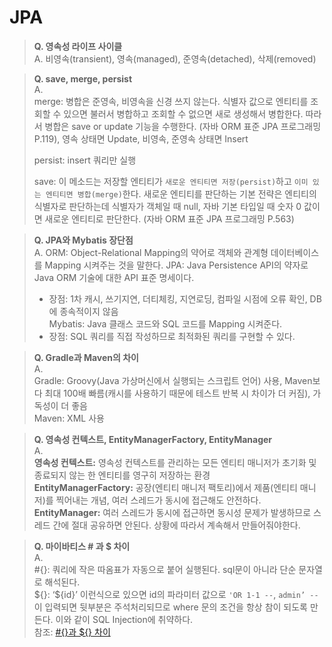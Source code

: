 # JPA
> **Q. 영속성 라이프 사이클**   
> A. 비영속(transient), 영속(managed), 준영속(detached), 삭제(removed)

> **Q. save, merge, persist**   
> A.  
> merge: 병합은 준영속, 비영속을 신경 쓰지 않는다. 식별자 값으로 엔티티를 조회할 수 있으면 불러서 병합하고 조회할 수 없으면 새로 생성해서 병합한다. 따라서 병합은 save or update 기능을 수행한다. (자바 ORM 표준 JPA 프로그래밍 P.119), 영속 상태면 Update, 비영속, 준영속 상태면 Insert   
>
> persist: insert 쿼리만 실행
>
> save: 이 메소드는 저장할 엔티티가 `새로운 엔티티면 저장(persist)`하고 `이미 있는 엔티티면 병합(merge)`한다. 새로운 엔티티를 판단하는 기본 전략은 엔티티의 식별자로 판단하는데 식별자가 객체일 때 null, 자바 기본 타입일 때 숫자 0 값이면 새로운 엔티티로 판단한다. (자바 ORM 표준 JPA 프로그래밍 P.563)

> **Q. JPA와 Mybatis 장단점**   
> A.
> ORM: Object-Relational Mapping의 약어로 객체와 관계형 데이터베이스를 Mapping 시켜주는 것을 말한다. 
> JPA: Java Persistence API의 약자로 Java ORM 기술에 대한 API 표준 명세이다.
> - 장점: 1차 캐시, 쓰기지연, 더티체킹, 지연로딩, 컴파일 시점에 오류 확인, DB에 종속적이지 않음   
> Mybatis: Java 클래스 코드와 SQL 코드를 Mapping 시켜준다.
> - 장점: SQL 쿼리를 직접 작성하므로 최적화된 쿼리를 구현할 수 있다.

> **Q. Gradle과 Maven의 차이**   
> A.   
> Gradle: Groovy(Java 가상머신에서 실행되는 스크립트 언어) 사용, Maven보다 최대 100배 빠름(캐시를 사용하기 때문에 테스트 반복 시 차이가 더 커짐), 가독성이 더 좋음   
> Maven: XML 사용

> **Q. 영속성 컨텍스트, EntityManagerFactory, EntityManager**   
> A.   
> **영속성 컨텍스트:** 영속성 컨텍스트를 관리하는 모든 엔티티 매니저가 초기화 및 종료되지 않는 한 엔티티를 영구히 저장하는 환경   
> **EntityManagerFactory:** 공장(엔티티 매니저 팩토리)에서 제품(엔티티 매니저)를 찍어내는 개념, 여러 스레드가 동시에 접근해도 안전하다.   
> **EntityManager:** 여러 스레드가 동시에 접근하면 동시성 문제가 발생하므로 스레드 간에 절대 공유하면 안된다. 상황에 따라서 계속해서 만들어줘야한다.

> **Q. 마이바티스 # 과 $ 차이**   
> A.   
> #{}: 쿼리에 작은 따옴표가 자동으로 붙어 실행된다. sql문이 아니라 단순 문자열로 해석된다.   
> \${}: ‘${id}’ 이런식으로 있으면 id의 파라미터 값으로 `'OR 1-1 --`, `admin’ --` 이 입력되면 뒷부분은 주석처리되므로 where 문의 조건을 항상 참이 되도록 만든다. 이와 같이 SQL Injection에 취약하다.   
> 참조: [#{}과 ${} 차이](https://madplay.github.io/post/difference-between-dollar-sign-and-sharp-sign-in-mybatis)
